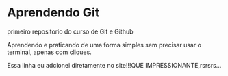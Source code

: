 # Aprendendo Git
 primeiro repositorio do curso de Git e Github
 
 Aprendendo e praticando de uma forma simples sem precisar usar o terminal, apenas com cliques.
 
 Essa linha eu adcionei diretamente no site!!!QUE IMPRESSIONANTE,rsrsrs...
 
